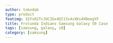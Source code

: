 ```yaml
---
author: tokodab
type: product
featimg: 1SYs02TcJUC2Gx4QI13v4sXKs4XBoogYF
title: Frolunda Indians Samsung Galaxy S9 Case
tags: [samsung, galaxy, s9]
category: [samsung]
---
```

